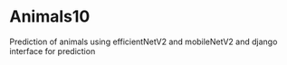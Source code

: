 # Animals10
Prediction of animals using efficientNetV2 and mobileNetV2 and django interface for prediction
